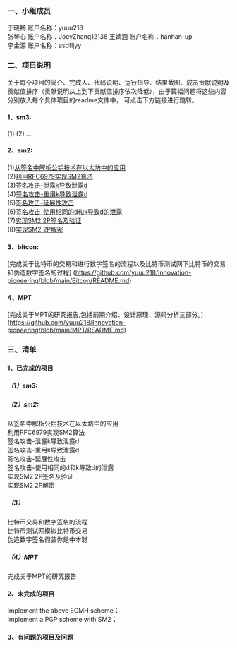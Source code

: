 ### 一、小组成员    
于晓畅  账户名称：yuuu218  
张琴心  账户名称：JoeyZhang12138
王婧涵  账户名称：hanhan-up  
李金源  账户名称：asdfljyy<br>
### 二、项目说明  
关于每个项目的简介、完成人、代码说明、运行指导、结果截图、成员贡献说明及贡献值排序（贡献说明从上到下贡献值排序依次降低），由于篇幅问题将这些内容分别放入每个具体项目的readme文件中，
可点击下方链接进行跳转。  
#### 1、sm3:
(1)
(2)
...
#### 2、sm2:  
(1)[从签名中解析公钥技术在以太坊中的应用](https://github.com/yuuu218/Innovation-pioneering/blob/main/sm2/README/README1.md)    
(2)[利用RFC6979实现SM2算法](https://github.com/yuuu218/Innovation-pioneering/blob/main/sm2/README/README2.md)  
(3)[签名攻击-泄露k导致泄露d](https://github.com/yuuu218/Innovation-pioneering/blob/main/sm2/README/README3.md)  
(4)[签名攻击-重用k导致泄露d](https://github.com/yuuu218/Innovation-pioneering/blob/main/sm2/README/README4.md)  
(5)[签名攻击-延展性攻击](https://github.com/yuuu218/Innovation-pioneering/blob/main/sm2/README/README5.md)  
(6)[签名攻击-使用相同的d和k导致d的泄露](https://github.com/yuuu218/Innovation-pioneering/blob/main/sm2/README/README6.md)  
(7)[实现SM2 2P签名及验证](https://github.com/yuuu218/Innovation-pioneering/blob/main/sm2/README/README7.md)    
(8)[实现SM2 2P解密](https://github.com/yuuu218/Innovation-pioneering/blob/main/sm2/README/README8.md)   
#### 3、bitcon:  
[完成关于比特币的交易和进行数字签名的流程以及比特币测试网下比特币的交易和伪造数字签名的过程]
(https://github.com/yuuu218/Innovation-pioneering/blob/main/Bitcon/README.md)

#### 4、MPT<br>
[完成关于MPT的研究报告,包括前期介绍、设计原理、源码分析三部分。]<br>
(https://github.com/yuuu218/Innovation-pioneering/blob/main/MPT/README.md)<br>
### 三、清单  
#### 1、已完成的项目  
##### （1）sm3:  

##### （2）sm2:  
从签名中解析公钥技术在以太坊中的应用  
利用RFC6979实现SM2算法  
签名攻击-泄露k导致泄露d  
签名攻击-重用k导致泄露d  
签名攻击-延展性攻击  
签名攻击-使用相同的d和k导致d的泄露  
实现SM2 2P签名及验证  
实现SM2 2P解密  
##### （3）
比特币交易和数字签名的流程  
比特币测试网模拟比特币交易  
伪造数字签名假装你是中本聪  
##### （4）MPT<br>
完成关于MPT的研究报告<br>
#### 2、未完成的项目  
Implement the above ECMH scheme；  
Implement a PGP scheme with SM2；  


#### 3、有问题的项目及问题  
